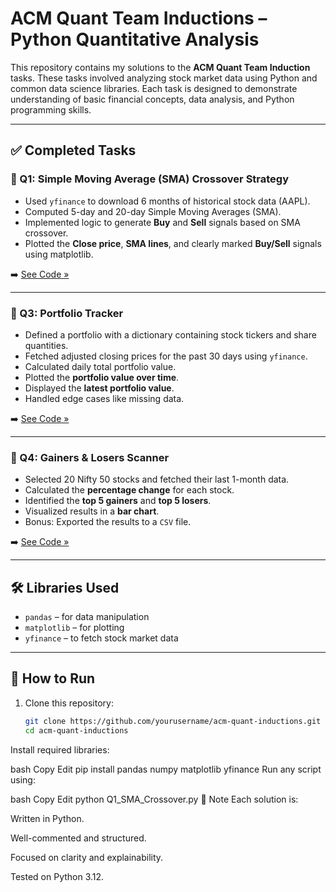 # ACM Quant Team Inductions – Python Quantitative Analysis

This repository contains my solutions to the **ACM Quant Team Induction** tasks. These tasks involved analyzing stock market data using Python and common data science libraries. Each task is designed to demonstrate understanding of basic financial concepts, data analysis, and Python programming skills.

---

## ✅ Completed Tasks

### 🔹 Q1: Simple Moving Average (SMA) Crossover Strategy
- Used `yfinance` to download 6 months of historical stock data (AAPL).
- Computed 5-day and 20-day Simple Moving Averages (SMA).
- Implemented logic to generate **Buy** and **Sell** signals based on SMA crossover.
- Plotted the **Close price**, **SMA lines**, and clearly marked **Buy/Sell** signals using matplotlib.

➡️ [See Code »](./Q1_SMA_Crossover.py)

---

### 🔹 Q3: Portfolio Tracker
- Defined a portfolio with a dictionary containing stock tickers and share quantities.
- Fetched adjusted closing prices for the past 30 days using `yfinance`.
- Calculated daily total portfolio value.
- Plotted the **portfolio value over time**.
- Displayed the **latest portfolio value**.
- Handled edge cases like missing data.

➡️ [See Code »](./Q3_Portfolio_Tracker.py)

---

### 🔹 Q4: Gainers & Losers Scanner
- Selected 20 Nifty 50 stocks and fetched their last 1-month data.
- Calculated the **percentage change** for each stock.
- Identified the **top 5 gainers** and **top 5 losers**.
- Visualized results in a **bar chart**.
- Bonus: Exported the results to a `CSV` file.

➡️ [See Code »](./Q4_Gainers_Losers_Scanner.py)

---

## 🛠 Libraries Used
- `pandas` – for data manipulation
- `matplotlib` – for plotting
- `yfinance` – to fetch stock market data

---

## 🚀 How to Run
1. Clone this repository:
   ```bash
   git clone https://github.com/yourusername/acm-quant-inductions.git
   cd acm-quant-inductions
Install required libraries:

bash
Copy
Edit
pip install pandas numpy matplotlib yfinance
Run any script using:

bash
Copy
Edit
python Q1_SMA_Crossover.py
📌 Note
Each solution is:

Written in Python.

Well-commented and structured.

Focused on clarity and explainability.

Tested on Python 3.12.


